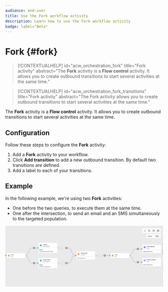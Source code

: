 ```yaml
---
audience: end-user
title: Use the Fork workflow activity
description: Learn how to use the Fork workflow activity
badge: label="Beta" 
---
```


# Fork {#fork}

>[!CONTEXTUALHELP]
>id="acw_orchestration_fork"
>title="Fork activity"
>abstract="The **Fork** activity is a **Flow control** activity. It allows you to create outbound transitions to start several activities at the same time."


>[!CONTEXTUALHELP]
>id="acw_orchestration_fork_transitions"
>title="Fork activity"
>abstract="The Fork activity allows you to create outbound transitions to start several activities at the same time."

The **Fork** activity is a **Flow control** activity. It allows you to create outbound transitions to start several activities at the same time.

## Configuration

Follow these steps to configure the **Fork** activity:

1. Add a **Fork** activity to your workflow.
1. Click **Add transition** to add a new outbound transition. By default two transitions are defined.
1. Add a label to each of your transitions. 

## Example

In the following example, we're using two **Fork** activities:

* One before the two queries, to execute them at the same time.
* One after the intersection, to send an email and an SMS simultaneously to the targeted population.

![](../assets/workflow-fork-example.png)

